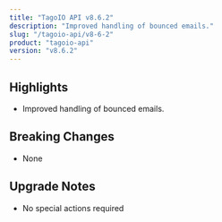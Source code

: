 ```yaml
---
title: "TagoIO API v8.6.2"
description: "Improved handling of bounced emails."
slug: "/tagoio-api/v8-6-2"
product: "tagoio-api"
version: "v8.6.2"
---
```


## Highlights

- Improved handling of bounced emails.

## Breaking Changes

- None

## Upgrade Notes

- No special actions required
